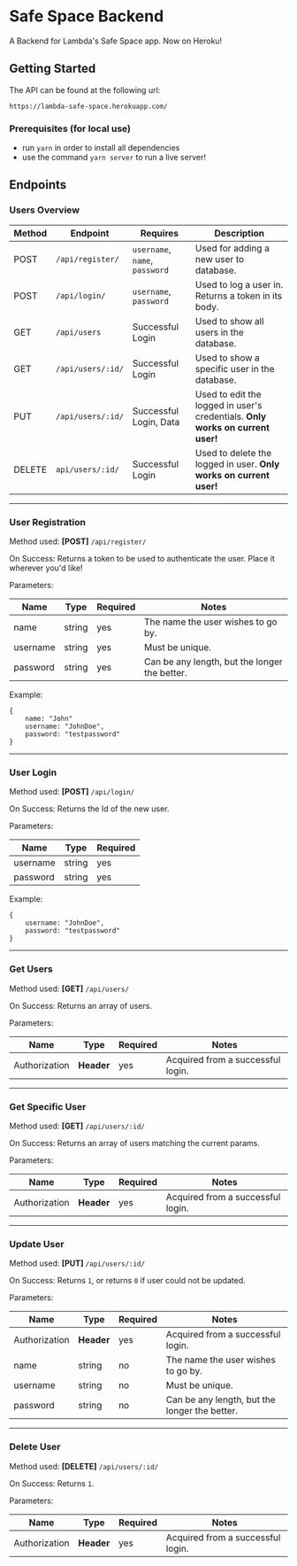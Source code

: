 # Safe Space Backend

A Backend for Lambda's Safe Space app. Now on Heroku!

## Getting Started

The API can be found at the following url:
```
https://lambda-safe-space.herokuapp.com/
```

### Prerequisites (for local use)

- run `yarn` in order to install all dependencies
- use the command `yarn server` to run a live server!

## Endpoints

### Users Overview


| Method |     Endpoint    |   Requires   | Description |
|--------|-----------------|--------------|-------------|
|  POST  | `/api/register/` | `username`, `name`, `password`| Used for adding a new user to database.                                       |
|  POST  | `/api/login/`    |     `username`, `password`    | Used to log a user in. Returns a token in its body.                           |
|  GET   | `/api/users`     |        Successful Login       | Used to show all users in the database.                                       |
|  GET   | `/api/users/:id/`|        Successful Login       | Used to show a specific user in the database.                                 |
|  PUT   | `/api/users/:id/`|     Successful Login, Data    | Used to edit the logged in user's credentials. **Only works on current user!**|
| DELETE | `api/users/:id/` |        Successful Login       | Used to delete the logged in user. **Only works on current user!**            |

---

### User Registration


Method used: **[POST]** `/api/register/`

On Success: Returns a token to be used to authenticate the user. Place it wherever you'd like!




Parameters:

|  Name  | Type | Required |                   Notes                     |
|--------|------|----------|---------------------------------------------|
|  name  |string|    yes   |The name the user wishes to go by.           |
|username|string|    yes   |Must be unique.                              |
|password|string|    yes   |Can be any length, but the longer the better.|

Example: 
```
{
    name: "John"
    username: "JohnDoe",
    password: "testpassword"
}
```
---

### User Login


Method used: **[POST]** `/api/login/`

On Success: Returns the Id of the new user.



Parameters:

|  Name  | Type | Required |
|--------|------|----------|
|username|string|    yes   |
|password|string|    yes   |

Example: 
```
{
    username: "JohnDoe",
    password: "testpassword"
}
```

---

### Get Users

Method used: **[GET]** `/api/users/`

On Success: Returns an array of users.


Parameters:

|      Name     |   Type   | Required |              Notes                |
|---------------|----------|----------|-----------------------------------|
| Authorization |**Header**|   yes    | Acquired from a successful login. |

---

### Get Specific User

Method used: **[GET]** `/api/users/:id/`

On Success: Returns an array of users matching the current params.


Parameters:

|      Name     |   Type   | Required |              Notes                |
|---------------|----------|----------|-----------------------------------|
| Authorization |**Header**|   yes    | Acquired from a successful login. |

---

### Update User

Method used: **[PUT]** `/api/users/:id/`

On Success: Returns `1`, or returns `0` if user could not be updated.


Parameters:

|      Name     |   Type   | Required |                   Notes                     |
|---------------|----------|----------|---------------------------------------------|
| Authorization |**Header**|    yes   | Acquired from a successful login.           |
|     name      |  string  |    no    |The name the user wishes to go by.           |
|    username   |  string  |    no    |Must be unique.                              |
|    password   |  string  |    no    |Can be any length, but the longer the better.|

---

### Delete User

Method used: **[DELETE]** `/api/users/:id/`

On Success: Returns `1`.


Parameters:

|      Name     |   Type   | Required |                   Notes                     |
|---------------|----------|----------|---------------------------------------------|
| Authorization |**Header**|    yes   | Acquired from a successful login.           |

